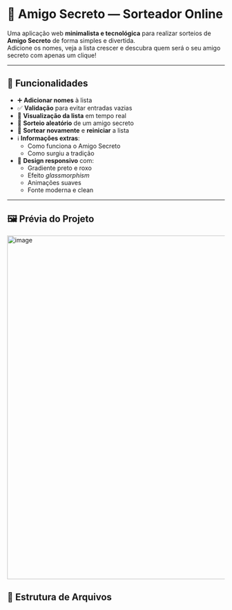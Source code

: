 # 🎁 Amigo Secreto — Sorteador Online

Uma aplicação web **minimalista e tecnológica** para realizar sorteios de **Amigo Secreto** de forma simples e divertida.  
Adicione os nomes, veja a lista crescer e descubra quem será o seu amigo secreto com apenas um clique!

---

## 🚀 Funcionalidades

- ➕ **Adicionar nomes** à lista
- ✅ **Validação** para evitar entradas vazias
- 📜 **Visualização da lista** em tempo real
- 🎲 **Sorteio aleatório** de um amigo secreto
- 🔄 **Sortear novamente** e **reiniciar** a lista
- ℹ️ **Informações extras**:
  - Como funciona o Amigo Secreto
  - Como surgiu a tradição
- 🎨 **Design responsivo** com:
  - Gradiente preto e roxo
  - Efeito *glassmorphism*
  - Animações suaves
  - Fonte moderna e clean

---

## 🖼️ Prévia do Projeto

<img width="1087" height="796" alt="image" src="https://github.com/user-attachments/assets/14007fef-f46c-47ee-b0dc-2899019b24e7" />


## 📂 Estrutura de Arquivos

